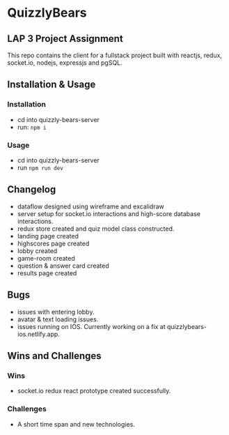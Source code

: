 # QuizzlyBears
## LAP 3 Project Assignment
This repo contains the client for a fullstack project built with reactjs, redux, socket.io, nodejs, expressjs and pgSQL.


## Installation & Usage
### Installation
- cd into quizzly-bears-server
- run: `npm i`

### Usage
- cd into quizzly-bears-server
- run `npm run dev`

## Changelog
- dataflow designed using wireframe and excalidraw
- server setup for socket.io interactions and high-score database interactions.
- redux store created and quiz model class constructed.
- landing page created
- highscores page created
- lobby created
- game-room created
- question & answer card created
- results page created

## Bugs
- issues with entering lobby.
- avatar & text loading issues.
- issues running on IOS. Currently working on a fix at quizzlybears-ios.netlify.app.


## Wins and Challenges
### Wins
- socket.io redux react prototype created successfully.

### Challenges
- A short time span and new technologies.
